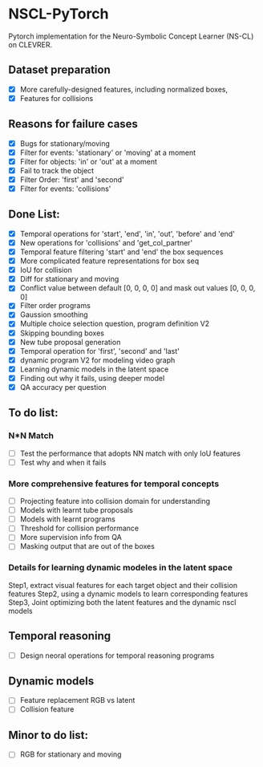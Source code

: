 # NSCL-PyTorch
Pytorch implementation for the Neuro-Symbolic Concept Learner (NS-CL) on CLEVRER.


## Dataset preparation
- [x] More carefully-designed features, including normalized boxes,
- [x] Features for collisions

## Reasons for failure cases
- [x] Bugs for stationary/moving
- [x] Filter for events: 'stationary' or 'moving' at a moment
- [x] Filter for objects: 'in' or 'out' at a moment
- [x] Fail to track the object
- [x] Filter Order: 'first' and 'second' 
- [x] Filter for events: 'collisions'

## Done List:
- [x] Temporal operations for 'start', 'end', 'in', 'out', 'before' and 'end'
- [x] New operations for 'collisions' and  'get_col_partner' 
- [x] Temporal feature filtering 'start' and 'end' the box sequences
- [x] More complicated feature representations for box seq
- [x] IoU for collision
- [x] Diff for stationary and moving
- [x] Conflict value between default [0, 0, 0, 0] and mask out values [0, 0, 0, 0]
- [x] Filter order programs
- [x] Gaussion smoothing
- [x] Multiple choice selection question, program definition V2
- [x] Skipping bounding boxes
- [x] New tube proposal generation
- [x] Temporal operation for 'first', 'second' and 'last'
- [x] dynamic program V2 for modeling video graph
- [x] Learning dynamic models in the latent space
- [x] Finding out why it fails, using deeper model
- [x] QA accuracy per question

## To do list:
### N*N Match
- [ ] Test the performance that adopts NN match with only IoU features
- [ ] Test why and when it fails  

### More comprehensive features for temporal concepts
- [ ] Projecting feature into collision domain for understanding
- [ ] Models with learnt tube proposals
- [ ] Models with learnt programs
- [ ] Threshold for collision performance
- [ ] More supervision info from QA
- [ ] Masking output that are out of the boxes

### Details for learning dynamic modeles in the latent space
Step1, extract visual features for each target object and their collision features
Step2, using a dynamic models to learn corresponding features
Step3, Joint optimizing both the latent features and the dynamic nscl models

## Temporal reasoning
- [ ] Design neoral operations for temporal reasoning programs

## Dynamic models
- [ ] Feature replacement RGB vs latent
- [ ] Collision feature

## Minor to do list:
- [ ] RGB for stationary and moving
